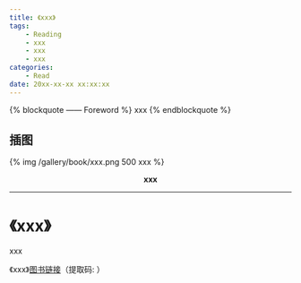 ```yaml
---
title: 《xxx》
tags:
	- Reading
	- xxx
	- xxx
	- xxx
categories:
	- Read
date: 20xx-xx-xx xx:xx:xx
---
```


{% blockquote —— Foreword %}
xxx
{% endblockquote %}

<!-- more -->

## 插图
{% img /gallery/book/xxx.png 500 xxx %}
<p align="center"><b>xxx</b></p>

-----

# 《xxx》

xxx

《xxx》[图书链接](https://pan.baidu.com/s/)（提取码: ）
